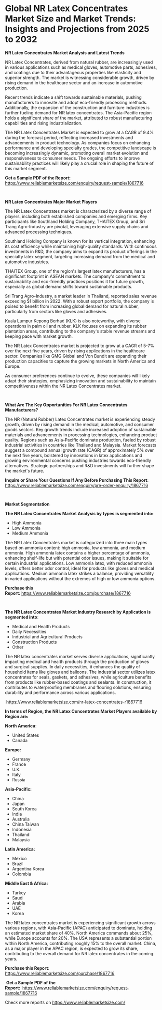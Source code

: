 <p><h1>Global NR Latex Concentrates Market Size and Market Trends: Insights and Projections from 2025 to 2032</h1></p><p><strong>NR Latex Concentrates Market Analysis and Latest Trends</strong></p>
<p><p>NR Latex Concentrates, derived from natural rubber, are increasingly used in various applications such as medical gloves, automotive parts, adhesives, and coatings due to their advantageous properties like elasticity and superior strength. The market is witnessing considerable growth, driven by rising demand in the healthcare sector and an increase in automotive production. </p><p>Recent trends indicate a shift towards sustainable materials, pushing manufacturers to innovate and adopt eco-friendly processing methods. Additionally, the expansion of the construction and furniture industries is further fueling demand for NR latex concentrates. The Asia-Pacific region holds a significant share of the market, attributed to robust manufacturing capabilities and rising industrialization.</p><p>The NR Latex Concentrates Market is expected to grow at a CAGR of 9.4% during the forecast period, reflecting increased investments and advancements in product technology. As companies focus on enhancing performance and developing specialty grades, the competitive landscape is becoming increasingly dynamic, promoting overall market evolution and responsiveness to consumer needs. The ongoing efforts to improve sustainability practices will likely play a crucial role in shaping the future of this market segment.</p></p>
<p><strong>Get a Sample PDF of the Report:&nbsp;</strong> <a href="https://www.reliablemarketsize.com/enquiry/request-sample/1867716?utm_campaign=3120&utm_medium=2&utm_source=Github&utm_content=ia&utm_term=03042025&utm_id=nr-latex-concentrates">https://www.reliablemarketsize.com/enquiry/request-sample/1867716</a></p>
<p>&nbsp;</p>
<p><strong>NR Latex Concentrates Major Market Players</strong></p>
<p><p>The NR Latex Concentrates market is characterized by a diverse range of players, including both established companies and emerging firms. Key participants like Southland Holding Company, THAITEX Group, and Sri Trang Agro-Industry are pivotal, leveraging extensive supply chains and advanced processing techniques.</p><p>Southland Holding Company is known for its vertical integration, enhancing its cost efficiency while maintaining high-quality standards. With continuous investments in R&D, the company aims to expand its product offerings in the specialty latex segment, targeting increasing demand from the medical and automotive industries.</p><p>THAITEX Group, one of the region's largest latex manufacturers, has a significant footprint in ASEAN markets. The company's commitment to sustainability and eco-friendly practices positions it for future growth, especially as global demand shifts toward sustainable products.</p><p>Sri Trang Agro-Industry, a market leader in Thailand, reported sales revenue exceeding $1 billion in 2022. With a robust export portfolio, the company is poised to benefit from increasing global demand for natural rubber, particularly from sectors like gloves and adhesives.</p><p>Kuala Lumpur Kepong Berhad (KLK) is also noteworthy, with diverse operations in palm oil and rubber. KLK focuses on expanding its rubber plantation areas, contributing to the company's stable revenue streams and keeping pace with market growth.</p><p>The NR Latex Concentrates market is projected to grow at a CAGR of 5-7% over the next five years, driven by rising applications in the healthcare sector. Companies like GMG Global and Von Bundit are expanding their production capacities to capture the growing markets in North America and Europe.</p><p>As consumer preferences continue to evolve, these companies will likely adapt their strategies, emphasizing innovation and sustainability to maintain competitiveness within the NR Latex Concentrates market.</p></p>
<p>&nbsp;</p>
<p><strong>What Are The Key Opportunities For NR Latex Concentrates Manufacturers?</strong></p>
<p><p>The NR (Natural Rubber) Latex Concentrates market is experiencing steady growth, driven by rising demand in the medical, automotive, and consumer goods sectors. Key growth trends include increased adoption of sustainable materials and advancements in processing technologies, enhancing product quality. Regions such as Asia-Pacific dominate production, fueled by robust industrial activities in countries like Thailand and Malaysia. Market forecasts suggest a compound annual growth rate (CAGR) of approximately 5% over the next five years, bolstered by innovations in latex applications and growing environmental concerns pushing industries towards eco-friendly alternatives. Strategic partnerships and R&D investments will further shape the market's future.</p></p>
<p><strong>Inquire or Share Your Questions If Any Before Purchasing This Report:</strong> <a href="https://www.reliablemarketsize.com/enquiry/pre-order-enquiry/1867716?utm_campaign=3120&utm_medium=2&utm_source=Github&utm_content=ia&utm_term=03042025&utm_id=nr-latex-concentrates">https://www.reliablemarketsize.com/enquiry/pre-order-enquiry/1867716</a></p>
<p>&nbsp;</p>
<p><strong>Market Segmentation</strong></p>
<p><strong>The NR Latex Concentrates Market Analysis by types is segmented into:</strong></p>
<p><ul><li>High Ammonia</li><li>Low Ammonia</li><li>Medium Ammonia</li></ul></p>
<p><p>The NR Latex Concentrates market is categorized into three main types based on ammonia content: high ammonia, low ammonia, and medium ammonia. High ammonia latex contains a higher percentage of ammonia, enhancing shelf-life but with potential odor issues, making it suitable for certain industrial applications. Low ammonia latex, with reduced ammonia levels, offers better odor control, ideal for products like gloves and medical applications. Medium ammonia latex strikes a balance, providing versatility in varied applications without the extremes of high or low ammonia options.</p></p>
<p><strong>Purchase this Report:&nbsp;</strong><a href="https://www.reliablemarketsize.com/purchase/1867716?utm_campaign=3120&utm_medium=2&utm_source=Github&utm_content=ia&utm_term=03042025&utm_id=nr-latex-concentrates">https://www.reliablemarketsize.com/purchase/1867716</a></p>
<p>&nbsp;</p>
<p><strong>The NR Latex Concentrates Market Industry Research by Application is segmented into:</strong></p>
<p><ul><li>Medical and Health Products</li><li>Daily Necessities</li><li>Industrial and Agricultural Products</li><li>Construction Products</li><li>Other</li></ul></p>
<p><p>The NR latex concentrates market serves diverse applications, significantly impacting medical and health products through the production of gloves and surgical supplies. In daily necessities, it enhances the quality of household items like gloves and balloons. The industrial sector utilizes latex concentrates for seals, gaskets, and adhesives, while agriculture benefits from products like rubber-based coatings and sealants. In construction, it contributes to waterproofing membranes and flooring solutions, ensuring durability and performance across various applications.</p></p>
<p><a href="https://www.reliablemarketsize.com/nr-latex-concentrates-r1867716?utm_campaign=3120&utm_medium=2&utm_source=Github&utm_content=ia&utm_term=03042025&utm_id=nr-latex-concentrates">&nbsp;https://www.reliablemarketsize.com/nr-latex-concentrates-r1867716</a></p>
<p><strong>In terms of Region, the NR Latex Concentrates Market Players available by Region are:</strong></p>
<p>
    <p> <strong> North America: </strong>
        <ul>
            <li>United States</li>
            <li>Canada</li>
        </ul>
        </p> 
    <p> <strong> Europe: </strong>
        <ul>
            <li>Germany</li>
            <li>France</li>
            <li>U.K.</li>
            <li>Italy</li>
            <li>Russia</li>
        </ul>
        </p> 
    <p> <strong> Asia-Pacific: </strong>
        <ul>
            <li>China</li>
            <li>Japan</li>
            <li>South Korea</li>
            <li>India</li>
            <li>Australia</li>
            <li>China Taiwan</li>
            <li>Indonesia</li>
            <li>Thailand</li>
            <li>Malaysia</li>
        </ul>
        </p> 
    <p> <strong> Latin America: </strong>
        <ul>
            <li>Mexico</li>
            <li>Brazil</li>
            <li>Argentina Korea</li>
            <li>Colombia</li>
        </ul>
        </p> 
    <p> <strong> Middle East & Africa: </strong>
        <ul>
            <li>Turkey</li>
            <li>Saudi</li>
            <li>Arabia</li>
            <li>UAE</li>
            <li>Korea</li>
        </ul>
    </p>
    </p>
<p><p>The NR latex concentrates market is experiencing significant growth across various regions, with Asia-Pacific (APAC) anticipated to dominate, holding an estimated market share of 40%. North America commands about 25%, while Europe accounts for 20%. The USA represents a substantial portion within North America, contributing roughly 15% to the overall market. China, as a major player in the APAC region, is expected to grow its share, contributing to the overall demand for NR latex concentrates in the coming years.</p></p>
<p><strong>Purchase this Report: </strong><a href="https://www.reliablemarketsize.com/purchase/1867716?utm_campaign=3120&utm_medium=2&utm_source=Github&utm_content=ia&utm_term=03042025&utm_id=nr-latex-concentrates">https://www.reliablemarketsize.com/purchase/1867716</a></p>
<p>&nbsp;<strong>Get a Sample PDF of the Report:&nbsp;&nbsp;</strong><a href="https://www.reliablemarketsize.com/enquiry/request-sample/1867716?utm_campaign=3120&utm_medium=2&utm_source=Github&utm_content=ia&utm_term=03042025&utm_id=nr-latex-concentrates">https://www.reliablemarketsize.com/enquiry/request-sample/1867716</a></p>
<p><strong></strong></p>
<p>Check more reports on <a href="https://www.reliablemarketsize.com/?utm_campaign=3120&utm_medium=2&utm_source=Github&utm_content=ia&utm_term=03042025&utm_id=nr-latex-concentrates">https://www.reliablemarketsize.com/</a></p>